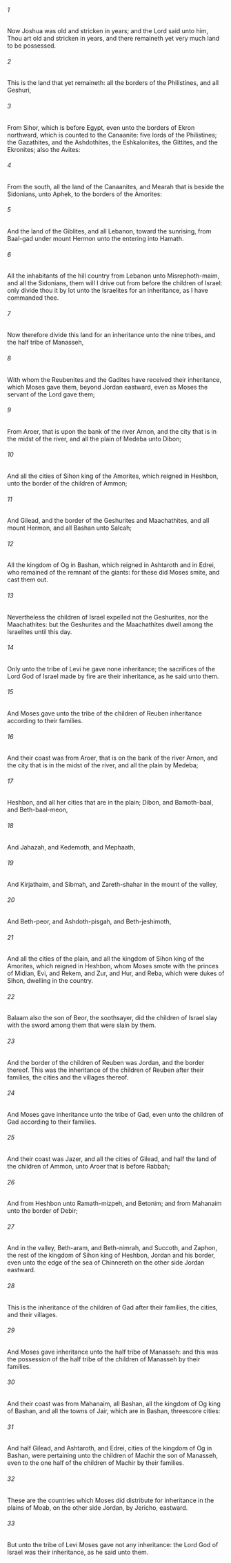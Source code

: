 ###### 1
Now Joshua was old and stricken in years; and the Lord said unto him, Thou art old and stricken in years, and there remaineth yet very much land to be possessed.

###### 2
This is the land that yet remaineth: all the borders of the Philistines, and all Geshuri,

###### 3
From Sihor, which is before Egypt, even unto the borders of Ekron northward, which is counted to the Canaanite: five lords of the Philistines; the Gazathites, and the Ashdothites, the Eshkalonites, the Gittites, and the Ekronites; also the Avites:

###### 4
From the south, all the land of the Canaanites, and Mearah that is beside the Sidonians, unto Aphek, to the borders of the Amorites:

###### 5
And the land of the Giblites, and all Lebanon, toward the sunrising, from Baal-gad under mount Hermon unto the entering into Hamath.

###### 6
All the inhabitants of the hill country from Lebanon unto Misrephoth-maim, and all the Sidonians, them will I drive out from before the children of Israel: only divide thou it by lot unto the Israelites for an inheritance, as I have commanded thee.

###### 7
Now therefore divide this land for an inheritance unto the nine tribes, and the half tribe of Manasseh,

###### 8
With whom the Reubenites and the Gadites have received their inheritance, which Moses gave them, beyond Jordan eastward, even as Moses the servant of the Lord gave them;

###### 9
From Aroer, that is upon the bank of the river Arnon, and the city that is in the midst of the river, and all the plain of Medeba unto Dibon;

###### 10
And all the cities of Sihon king of the Amorites, which reigned in Heshbon, unto the border of the children of Ammon;

###### 11
And Gilead, and the border of the Geshurites and Maachathites, and all mount Hermon, and all Bashan unto Salcah;

###### 12
All the kingdom of Og in Bashan, which reigned in Ashtaroth and in Edrei, who remained of the remnant of the giants: for these did Moses smite, and cast them out.

###### 13
Nevertheless the children of Israel expelled not the Geshurites, nor the Maachathites: but the Geshurites and the Maachathites dwell among the Israelites until this day.

###### 14
Only unto the tribe of Levi he gave none inheritance; the sacrifices of the Lord God of Israel made by fire are their inheritance, as he said unto them.

###### 15
And Moses gave unto the tribe of the children of Reuben inheritance according to their families.

###### 16
And their coast was from Aroer, that is on the bank of the river Arnon, and the city that is in the midst of the river, and all the plain by Medeba;

###### 17
Heshbon, and all her cities that are in the plain; Dibon, and Bamoth-baal, and Beth-baal-meon,

###### 18
And Jahazah, and Kedemoth, and Mephaath,

###### 19
And Kirjathaim, and Sibmah, and Zareth-shahar in the mount of the valley,

###### 20
And Beth-peor, and Ashdoth-pisgah, and Beth-jeshimoth,

###### 21
And all the cities of the plain, and all the kingdom of Sihon king of the Amorites, which reigned in Heshbon, whom Moses smote with the princes of Midian, Evi, and Rekem, and Zur, and Hur, and Reba, which were dukes of Sihon, dwelling in the country.

###### 22
Balaam also the son of Beor, the soothsayer, did the children of Israel slay with the sword among them that were slain by them.

###### 23
And the border of the children of Reuben was Jordan, and the border thereof. This was the inheritance of the children of Reuben after their families, the cities and the villages thereof.

###### 24
And Moses gave inheritance unto the tribe of Gad, even unto the children of Gad according to their families.

###### 25
And their coast was Jazer, and all the cities of Gilead, and half the land of the children of Ammon, unto Aroer that is before Rabbah;

###### 26
And from Heshbon unto Ramath-mizpeh, and Betonim; and from Mahanaim unto the border of Debir;

###### 27
And in the valley, Beth-aram, and Beth-nimrah, and Succoth, and Zaphon, the rest of the kingdom of Sihon king of Heshbon, Jordan and his border, even unto the edge of the sea of Chinnereth on the other side Jordan eastward.

###### 28
This is the inheritance of the children of Gad after their families, the cities, and their villages.

###### 29
And Moses gave inheritance unto the half tribe of Manasseh: and this was the possession of the half tribe of the children of Manasseh by their families.

###### 30
And their coast was from Mahanaim, all Bashan, all the kingdom of Og king of Bashan, and all the towns of Jair, which are in Bashan, threescore cities:

###### 31
And half Gilead, and Ashtaroth, and Edrei, cities of the kingdom of Og in Bashan, were pertaining unto the children of Machir the son of Manasseh, even to the one half of the children of Machir by their families.

###### 32
These are the countries which Moses did distribute for inheritance in the plains of Moab, on the other side Jordan, by Jericho, eastward.

###### 33
But unto the tribe of Levi Moses gave not any inheritance: the Lord God of Israel was their inheritance, as he said unto them.

